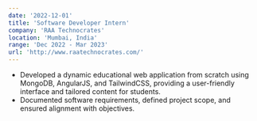 ```yaml
---
date: '2022-12-01'
title: 'Software Developer Intern'
company: 'RAA Technocrates'
location: 'Mumbai, India'
range: 'Dec 2022 - Mar 2023'
url: 'http://www.raatechnocrates.com/'
---
```


<!-- - Summer Internship under Prof. Roman Genov at the University of Toronto funded by MITACS.
- Developed a RISC-V core(in SystemVerilog) to create custom mask sequences on the fly for the coded-exposure image sensors.
- Worked on mask generation and mask decompression modules for generating hard-coded masks and receiving compressed masks. -->

- Developed a dynamic educational web application from scratch using MongoDB, AngularJS, and TailwindCSS, providing a user-friendly interface and tailored content for students. 
- Documented software requirements, defined project scope, and ensured alignment with objectives.


